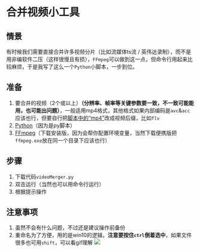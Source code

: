 # 合并视频小工具

## 情景

有时候我们需要直接合并许多视频分片（比如流媒体ts流 / 英伟达录制），而不是用非编软件二压（这样很慢且有损），`FFmpeg`可以做到这一点，但命令行用起来比较麻烦，于是我写了这么一个`Python`小脚本，一步到位。

## 准备

1. 要合并的视频（2个或以上）**（分辨率、帧率等关键参数要一致，不一致可能能用，也可能出问题）**，一般适用mp4格式，其他格式如果内部编码是`avc`&`acc`应该也行，但要自行把[脚本中的“mp4”](https://github.com/MC-dusk/video-merger/blob/7f30768b37f1442d3113472b38678455746a6c75/videoMerger.py#L13)改成视频后缀，比如`flv`
2. [Python](https://www.python.org/)（因为是py脚本）
3. [FFmpeg](http://ffmpeg.org/)（下载安装版，因为会帮你配置环境变量，当然下载便携版把`ffmpeg.exe`放在同一个目录下应该也行）

## 步骤

1. 下载代码`videoMerger.py`
2. 双击运行（当然也可以用命令行运行）
3. 根据提示操作

## 注意事项

1. 虽然不会有什么问题，不过还是建议操作前备份
2. 重命名为了方便，用的是win10的逻辑，**注意要按住`ctrl`倒着选中**，如果文件很多也可用`shift`，可以看gif理解
   ![](https://s4.ax1x.com/2022/01/24/7oDHBQ.gif)
